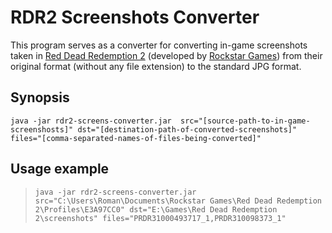 # RDR2 Screenshots Converter

This program serves as a converter for converting in-game screenshots taken in [Red Dead Redemption 2](https://www.rockstargames.com/reddeadredemption2) (developed by [Rockstar Games](https://www.rockstargames.com/)) from their original format (without any file extension) to the standard JPG format.

## Synopsis

`java -jar rdr2-screens-converter.jar  src="[source-path-to-in-game-screenshosts]" dst="[destination-path-of-converted-screenshots]" files="[comma-separated-names-of-files-being-converted]"`

## Usage example

> `java -jar rdr2-screens-converter.jar src="C:\Users\Roman\Documents\Rockstar Games\Red Dead Redemption 2\Profiles\E3A97CC0" dst="E:\Games\Red Dead Redemption 2\screenshots" files="PRDR31000493717_1,PRDR310098373_1"`